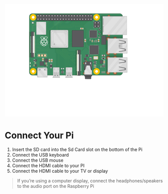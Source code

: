 ![plugin](./_media/pi-plug-in.gif)
# Connect Your Pi

1. Insert the SD card into the Sd Card slot on the bottom of the Pi
1. Connect the USB keyboard
1. Connect the USB mouse
1. Connect the HDMI cable to your PI
1. Connect the HDMI cable to your TV or display

> If you’re using a computer display, connect the headphones/speakers to the audio port on the Raspberry Pi
